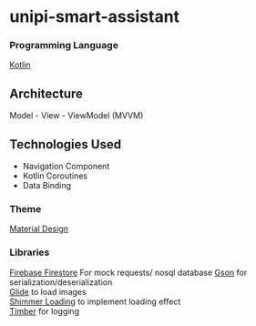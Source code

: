# unipi-smart-assistant



### Programming Language 

[Kotlin](https://kotlinlang.org/)

## Architecture
Model - View - ViewModel (MVVM)

## Technologies Used
- Navigation Component <br/>
- Kotlin Coroutines <br/>
- Data Binding

### Theme 

[Material Design](https://material.io/)

### Libraries

[Firebase Firestore](https://firebase.google.com/products/firestore?gclid=Cj0KCQjwy5maBhDdARIsAMxrkw3C2WbNmkoCQ33ntSijJvIBF2EpReTFVALIWQg6sL0cHaDDpD-NLAwaAndTEALw_wcB&gclsrc=aw.ds) For mock requests/ nosql database
[Gson](https://github.com/google/gson) for serialization/deserialization</br>
[Glide](https://github.com/bumptech/glide) to load images <br/> 
[Shimmer Loading](https://facebook.github.io/shimmer-android/) to implement loading effect <br/>
[Timber](https://github.com/JakeWharton/timber) for logging
